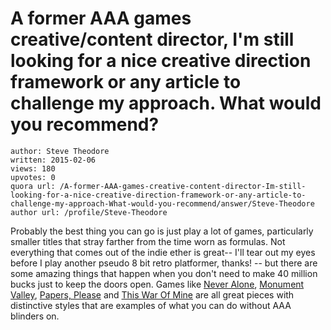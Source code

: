 # A former AAA games creative/content director, I'm still looking for a nice creative direction framework or any article to challenge my approach. What would you recommend?

	author: Steve Theodore
	written: 2015-02-06
	views: 180
	upvotes: 0
	quora url: /A-former-AAA-games-creative-content-director-Im-still-looking-for-a-nice-creative-direction-framework-or-any-article-to-challenge-my-approach-What-would-you-recommend/answer/Steve-Theodore
	author url: /profile/Steve-Theodore


Probably the best thing you can go is just play a lot of games, particularly smaller titles that stray farther from the time worn as formulas. Not everything that comes out of the indie ether is great-- I'll tear out my eyes before I play another pseudo 8 bit retro platformer, thanks! -- but there are some amazing things that happen when you don't need to make 40 million bucks just to keep the doors open. Games like [Never Alone](http://neveralonegame.com/), [Monument Valley](http://www.monumentvalleygame.com/), [Papers, Please](http://papersplea.se/) and [This War Of Mine](http://www.11bitstudios.com/games/16/this-war-of-mine) are all great pieces with distinctive styles that are examples of what you can do without AAA blinders on.

